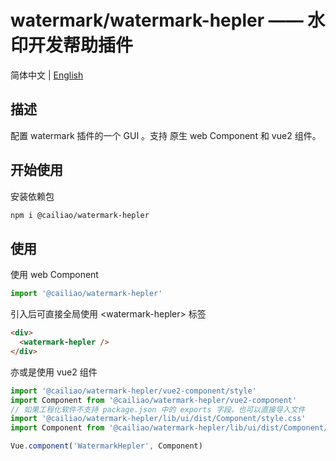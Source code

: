 # watermark/watermark-hepler —— 水印开发帮助插件

简体中文 | [English](../README.md)

## 描述

配置 watermark 插件的一个 GUI 。支持 原生 web Component 和 vue2 组件。

## 开始使用

安装依赖包

```bash
npm i @cailiao/watermark-hepler
```

## 使用

使用 web Component

```javascript
import '@cailiao/watermark-hepler'
```

引入后可直接全局使用 \<watermark-hepler\> 标签

```html
<div>
  <watermark-hepler />
</div>
```

亦或是使用 vue2 组件

```javascript
import '@cailiao/watermark-hepler/vue2-component/style'
import Component from '@cailiao/watermark-hepler/vue2-component'
// 如果工程化软件不支持 package.json 中的 exports 字段，也可以直接导入文件
import '@cailiao/watermark-hepler/lib/ui/dist/Component/style.css'
import Component from '@cailiao/watermark-hepler/lib/ui/dist/Component/watermarkHeplerUI.esm.browser.min.js'

Vue.component('WatermarkHepler', Component)
```
